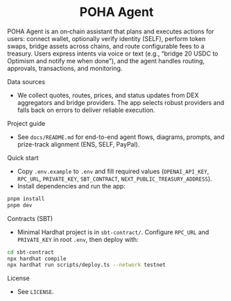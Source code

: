 <h1 align="center">POHA Agent</h1>

POHA Agent is an on‑chain assistant that plans and executes actions for users: connect wallet, optionally verify identity (SELF), perform token swaps, bridge assets across chains, and route configurable fees to a treasury. Users express intents via voice or text (e.g., “bridge 20 USDC to Optimism and notify me when done”), and the agent handles routing, approvals, transactions, and monitoring.

Data sources
- We collect quotes, routes, prices, and status updates from DEX aggregators and bridge providers. The app selects robust providers and falls back on errors to deliver reliable execution.

Project guide
- See `docs/README.md` for end-to-end agent flows, diagrams, prompts, and prize-track alignment (ENS, SELF, PayPal).

Quick start
- Copy `.env.example` to `.env` and fill required values (`OPENAI_API_KEY`, `RPC_URL`, `PRIVATE_KEY`, `SBT_CONTRACT`, `NEXT_PUBLIC_TREASURY_ADDRESS`).
- Install dependencies and run the app:

```bash
pnpm install
pnpm dev
```

Contracts (SBT)
- Minimal Hardhat project is in `sbt-contract/`. Configure `RPC_URL` and `PRIVATE_KEY` in root `.env`, then deploy with:

```bash
cd sbt-contract
npx hardhat compile
npx hardhat run scripts/deploy.ts --network testnet
```

License
- See `LICENSE`.
